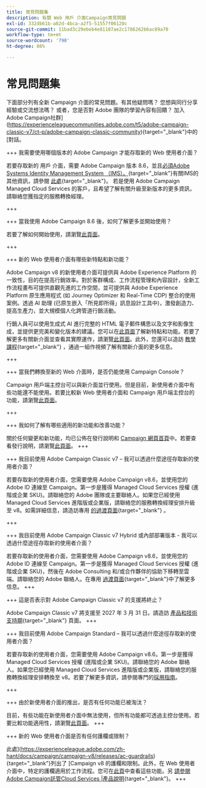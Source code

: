 ```yaml
---
title: 常見問題集
description: 有關 Web 用戶 介面Campaign常見問題
exl-id: 332db61b-a82d-4bca-a2f5-51557f06120c
source-git-commit: 11bad3c29ebeb4e81187ae2c1786262b6ac89a70
workflow-type: tm+mt
source-wordcount: '798'
ht-degree: 86%

---
```


# 常見問題集

下面部分列有全新 Campaign 介面的常見問題。有其他疑問嗎？ 您想與同行分享經驗或交流想法嗎？ 或者，您是否對 Adobe 團隊的學習內容有回饋？ 加入Adobe Campaign社群](https://experienceleaguecommunities.adobe.com/t5/adobe-campaign-classic-v7/ct-p/adobe-campaign-classic-community){target="_blank"}中的[對話。


+++ 我需要使用哪個版本的 Adobe Campaign 才能存取新的 Web 使用者介面？

若要存取新的 用戶 介面，需要 Adobe Campaign 版本 8.6，並且[必須Adobe Systems Identity Management System （IMS）。](https://helpx.adobe.com/tw/enterprise/using/identity.html){target="_blank"}有關IMS的其他資訊，請參閱 [此處](https://experienceleague.adobe.com/zh-hant/docs/campaign/technotes-ac/tn-new/migrate-users-to-ims){target="_blank"}。 若是使用 Adobe Campaign Managed Cloud Services 的客戶，且希望了解有關升級至新版本的更多資訊，請聯絡您獲指定的服務轉換經理。

+++

+++ 當我使用 Adobe Campaign 8.6 後，如何了解更多並開始使用？

若要了解如何開始使用，請瀏覽[此頁面](../get-started/get-started.md)。

+++

+++ 新的 Web 使用者介面有哪些新特點和新功能？

Adobe Campaign v8 的新使用者介面可提供與 Adobe Experience Platform 的一致性，目的在提高行銷效率。對於客群構成、工作流程管理和內容設計，全新工作流程畫布可提供直觀先進的工作空間，並可提供與 Adobe Experience Platform 原生應用程式 (如 Journey Optimizer 和 Real-Time CDP) 整合的使用案例。透過 AI 助理 (已原生嵌入「所見即所得」訊息設計工具中)，激發創造力、提高生產力，並大規模個人化跨管道行銷活動。

行銷人員可以使用生成式 AI 進行完整的 HTML 電子郵件構思以及文字和影像生成，並提供更完美和變化版本的建議。您可以在[此頁面](../rn/whats-new.md)了解新特點和功能。若要了解更多有關新介面並查看其實際運作，請瀏覽[此頁面](../get-started/user-interface.md)。此外，您還可以造訪 [教學課程](https://experienceleague.adobe.com/zh-hant/docs/campaign-web-learn/tutorials/overview){target="_blank"} ，通過一組作視頻了解有關新介面的更多信息。

+++

+++  當我們轉換至新的 Web 介面時，是否仍能使用 Campaign Console？

Campaign 用戶端主控台可以與新介面並行使用。但是目前，新使用者介面中有些功能還不能使用。若要比較新 Web 使用者介面和 Campaign 用戶端主控台的功能，請瀏覽[此頁面](../get-started/capability-matrix.md)。

+++

+++ 我如何了解有哪些適用的新功能和改善功能？

關於任何變更和新功能，均已公佈在發行說明和 [Campaign 網頁首頁](../get-started/user-interface.md#user-interface-home)中。若要查看發行說明，請瀏覽[此頁面](../rn/release-notes.md)。
+++


+++  我目前使用 Adobe Campaign Classic v7 – 我可以透過什麼途徑存取新的使用者介面？

若要存取新的使用者介面，您需要使用 Adobe Campaign v8.6，並使用您的 Adobe ID 連線至 Campaign。第一步是獲得 Managed Cloud Services 授權 (進階或企業 SKU)。請聯絡您的 Adobe 團隊或主要聯絡人。如果您已經使用 Managed Cloud Services 進階版或企業版，請聯絡您的服務轉換經理安排升級至 v8。如需詳細信息，請造訪專用 [的過渡頁面](https://experienceleague.adobe.com/zh-hant/docs/campaign/campaign-v8/new/v7-to-v8){target="_blank"} 。

+++

+++  我目前使用 Adobe Campaign Classic v7 Hybrid 或內部部署版本 - 我可以透過什麼途徑存取新的使用者介面？

若要存取新的使用者介面，您需要使用 Adobe Campaign v8.6，並使用您的 Adobe ID 連線至 Campaign。第一步是獲得 Managed Cloud Services 授權 (進階或企業 SKU)，然後在 Adobe Consulting 和/或合作夥伴的協助下移轉至雲端。請聯絡您的 Adobe 聯絡人。在專用 [過渡頁面](https://experienceleague.adobe.com/zh-hant/docs/campaign/campaign-v8/new/v7-to-v8){target="_blank"}中了解更多信息。
+++

+++ 這是否表示對 Adobe Campaign Classic v7 的支援將終止？

Adobe Campaign Classic v7 將支援至 2027 年 3 月 31 日。請造訪 [產品和技術支持期](https://helpx.adobe.com/tw/support/programs/eol-matrix.html){target="_blank"} 頁面。
+++

+++ 我目前使用 Adobe Campaign Standard – 我可以透過什麼途徑存取新的使用者介面？

若要存取新的使用者介面，您需要使用 Adobe Campaign v8.6。第一步是獲得 Managed Cloud Services 授權 (進階或企業 SKU)。請聯絡您的 Adobe 聯絡人。如果您已經使用 Managed Cloud Services 進階版或企業版，請聯絡您的服務轉換經理安排轉換至 v8。若要了解更多資訊，請參閱專門的[採用指南](../../adoption/home.md)。

+++


+++ 由於新使用者介面的推出，是否有任何功能已被淘汰？

目前，有些功能在新使用者介面中無法使用，但所有功能都可透過主控台使用。若要比較功能適用性，請瀏覽[此頁面](../get-started/capability-matrix.md)。
+++


+++ 新的 Web 使用者介面是否有任何護欄或限制？

此處](https://experienceleague.adobe.com/zh-hant/docs/campaign/campaign-v8/releases/ac-guardrails){target="_blank"}列出了 [Campaign v8 的護欄和限制。此外，在 Web 使用者介面中，特定的護欄適用於工作流程。您可在[此頁](../get-started/guardrails.md)中查看這些功能。另 [請參閱Adobe Campaign託管Cloud Services |產品說明](https://helpx.adobe.com/tw/legal/product-descriptions/adobe-campaign-managed-cloud-services.html){target="_blank"}。
+++
